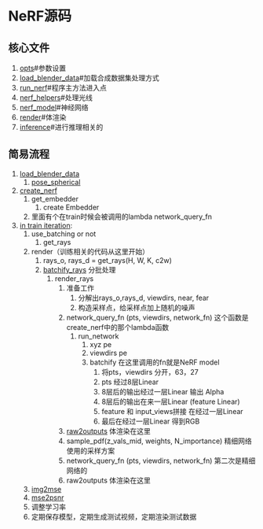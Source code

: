 # NeRF源码

## 核心文件

1. [opts](opts.py)#参数设置
2. [load_blender_data](load_blender.py)#加载合成数据集处理方式
3. [run_nerf](run_nerf.py)#程序主方法进入点
4. [nerf_helpers](nerf_helpers.py)#处理光线
5. [nerf_model](nerf_model.py)#神经网络
6. [render](render.py)#体渲染
7. [inference](inference.py)#进行推理相关的

## 简易流程

1. [load_blender_data](load_blender.py)
    1. [pose_spherical](load_blender.py)
2. [create_nerf](run_nerf.py)
    1. get_embedder
        1. create Embedder
    2. 里面有个在train时候会被调用的lambda network_query_fn
3. [in train iteration](run_nerf.py):
    1. use_batching or not
        1. get_rays
    2. render（训练相关的代码从这里开始）
        1. rays_o, rays_d = get_rays(H, W, K, c2w)
        2. [batchify_rays](render.py) 分批处理
            1. render_rays
                1. 准备工作
                    1. 分解出rays_o,rays_d, viewdirs, near, fear
                    2. 构造采样点，给采样点加上随机的噪声
                2. network_query_fn (pts, viewdirs, network_fn) 这个函数是create_nerf中的那个lambda函数
                    1. run_network
                        1. xyz pe
                        2. viewdirs pe
                        3. batchify 在这里调用的fn就是NeRF model
                            1. 将pts，viewdirs 分开，63，27
                            2. pts 经过8层Linear
                            3. 8层后的输出经过一层Linear 输出 Alpha
                            4. 8层后的输出在来一层Linear (feature Linear)
                            5. feature 和 input_views拼接 在经过一层Linear
                            6. 最后在经过一层Linear 得到RGB
                3. [raw2outputs](render.py) 体渲染在这里
                4. sample_pdf(z_vals_mid, weights, N_importance) 精细网络使用的采样方案
                5. network_query_fn (pts, viewdirs, network_fn) 第二次是精细网络的
                6. raw2outputs 体渲染在这里
    3. [img2mse](nerf_helpers.py)
    4. [mse2psnr](nerf_helpers.py)
    5. 调整学习率
    6. 定期保存模型，定期生成测试视频，定期渲染测试数据



